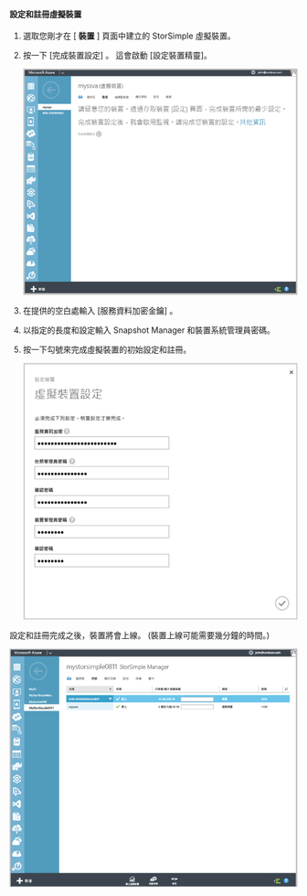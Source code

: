 #### <a name="to-configure-and-register-the-virtual-device"></a>設定和註冊虛擬裝置

1. 選取您剛才在 [ **裝置** ] 頁面中建立的 StorSimple 虛擬裝置。
2. 按一下 [完成裝置設定] 。 這會啟動 [設定裝置精靈]。
    
    ![在 [裝置] 頁面完成 StorSimple 裝置安裝](./media/storsimple-configure-register-virtual-device/StorSimple_CompleteDeviceSetupSVA1M.png)

4. 在提供的空白處輸入 [服務資料加密金鑰]  。

5. 以指定的長度和設定輸入 Snapshot Manager 和裝置系統管理員密碼。

6. 按一下勾號來完成虛擬裝置的初始設定和註冊。 
    
    ![StorSimple 虛擬裝置設定](./media/storsimple-configure-register-virtual-device/StorSimple_VirtualDeviceSettings1.png)

設定和註冊完成之後，裝置將會上線。 (裝置上線可能需要幾分鐘的時間。)

![StorSimple 虛擬裝置上線階段](./media/storsimple-configure-register-virtual-device/StorSimple_VirtualDeviceOnline1M.png)



<!--HONumber=Jan17_HO1-->


